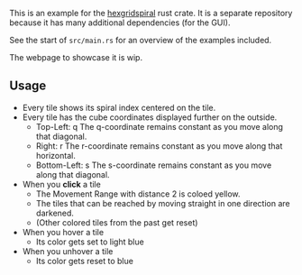 This is an example for the [hexgridspiral](https://github.com/lucidBrot/hexgridspiral) rust crate.
It is a separate repository because it has many additional dependencies (for the GUI).

See the start of `src/main.rs` for an overview of the examples included.

The webpage to showcase it is wip.

## Usage
* Every tile shows its spiral index centered on the tile.
* Every tile has the cube coordinates displayed further on the outside.
    * Top-Left: q
      The q-coordinate remains constant as you move along that diagonal.
    * Right: r
      The r-coordinate remains constant as you move along that horizontal.
    * Bottom-Left: s
      The s-coordinate remains constant as you move along that diagonal.
* When you **click** a tile  
    * The Movement Range with distance 2 is coloed yellow.
    * The tiles that can be reached by moving straight in one direction are darkened.
    * (Other colored tiles from the past get reset)
* When you hover a tile
    * Its color gets set to light blue
* When you unhover a tile
    * Its color gets reset to blue
